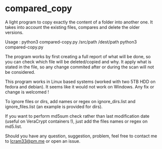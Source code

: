 # compared_copy
A light program to copy exactly the content of a folder into another one.
It takes into account the existing files, compares and delete the older versions.

Usage :
python3 compared-copy.py /src/path /dest/path
python3 compared-copy.py

The program works by first creating a full report of what will be done, so you can check which file will be deleted/copied and why.
It apply what is stated in the file, so any change commited after or during the scan will not be considered.

This program works in Linux based systems (worked with two 5TB HDD on fedora and debian).
It seems like it would not work on Windows. Any fix or change is welcomed !

To ignore files or dirs, add names or regex on ignore_dirs.list and ignore_files.list (an example is provided for dirs).

If you want to perform md5sum check rather than last modification date (useful on VeraCrypt containers !), just add the files names or regex on md5.list.

Should you have any question, suggestion, problem, feel free to contact me to lcram33@pm.me or open an issue.
